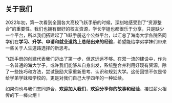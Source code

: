 ## 关于我们<!-- {docsify-ignore-all} -->

2022年初，第一次看到全国各大高校飞跃手册的时候，深刻地感受到了“资源整合”的重要性。我们也拥有很好的校友资源，学长学姐也都很乐于分享，只是缺少一个平台，所以我们搭建起了飞跃手册这个公益平台，以汇总了海南大学各院系同学们在**学习、升学、申请和就业道路上总结出来的经验**，希望能给学弟学妹们带来一些关于人生道路选择的新思考。

飞跃手册的创建代表我们迈出了第一步，但这远远不够。在双一流的建设中，作为一名普通的海大学子，或许我们能够从自身出发，系统整合并利用好现有资源，除了一些技巧和方法，尝试鼓励大家重新思考、认识和规划大学。这份回馈不仅是带给学弟学妹和学校的，更是对我们自己大学四年的一种延续。

如果你也与我们志同道合，**欢迎加入我们**，**欢迎分享你的故事和经验**，接过薪火相传的下一棒火炬！